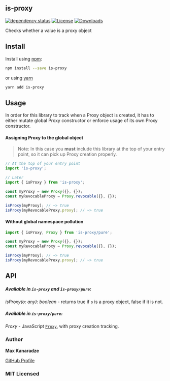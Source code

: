 ## is-proxy

[![dependency status][deps-svg]][deps-url] [![License][license-image]][license-url] [![Downloads][downloads-image]][downloads-url]

Checks whether a value is a proxy object

## Install

Install using [npm](https://www.npmjs.com/):

```sh
npm install --save is-proxy
```

or using [yarn](https://yarnpkg.com/)

```sh
yarn add is-proxy
```

## Usage

In order for this library to track when a Proxy object is created, it has to either mutate global Proxy constructor or enforce usage of its own Proxy constructor.

#### Assigning Proxy to the global object

> Note: In this case you **must** include this library at the top of your entry point, so it can pick up Proxy creation properly.

```js
// At the top of your entry point
import 'is-proxy';

// Later
import { isProxy } from 'is-proxy';

const myProxy = new Proxy({}, {});
const myRevocableProxy = Proxy.revocable({}, {});

isProxy(myProxy); // ~> true
isProxy(myRevocableProxy.proxy); // ~> true
```

#### Without global namespace pollution

```js
import { isProxy, Proxy } from 'is-proxy/pure';

const myProxy = new Proxy({}, {});
const myRevocableProxy = Proxy.revocable({}, {});

isProxy(myProxy); // ~> true
isProxy(myRevocableProxy.proxy); // ~> true
```

## API

##### Available in `is-proxy` and `is-proxy/pure`:

_isProxy(o: any): boolean_ - returns true if `o` is a proxy object, false if it is not.

##### Available in `is-proxy/pure`:

_Proxy_ - JavaScript [`Proxy`][proxy-url], with proxy creation tracking.

### Author

**Max Kanaradze**

[GitHub Profile](https://github.com/null096)

### MIT Licensed

[deps-svg]: http://david-dm.org/inspect-js/is-proxy/status.svg
[deps-url]: http://david-dm.org/inspect-js/is-proxy
[license-image]: http://img.shields.io/npm/l/is-proxy.svg
[license-url]: LICENSE
[downloads-url]: http://npm-stat.com/charts.html?package=is-proxy
[proxy-url]: https://developer.mozilla.org/en-US/docs/Web/JavaScript/Reference/Global_Objects/Proxy
[downloads-image]: https://img.shields.io/npm/dm/is-proxy
